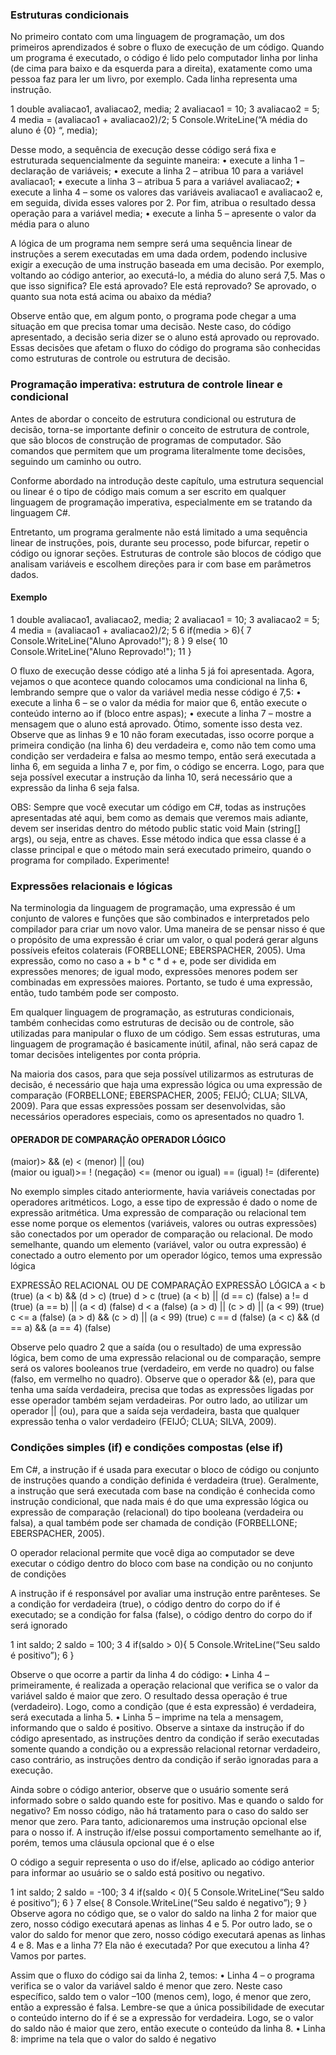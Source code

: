 ### Estruturas condicionais
No primeiro contato com uma linguagem de programação, um dos primeiros aprendizados é sobre o fluxo de execução de um código. Quando um programa é executado, o código é lido pelo computador linha por linha (de cima para baixo e da esquerda para a direita), exatamente como uma pessoa faz para ler um livro, por exemplo. Cada linha representa uma instrução.

1 double avaliacao1, avaliacao2, media; 
2 avaliacao1 = 10; 
3 avaliacao2 = 5; 
4 media = (avaliacao1 + avaliacao2)/2; 
5 Console.WriteLine(“A média do aluno é {0} “, media);

Desse modo, a sequência de execução desse código será fixa e estruturada sequencialmente da seguinte maneira: • execute a linha 1 – declaração de variáveis; • execute a linha 2 – atribua 10 para a variável avaliacao1; • execute a linha 3 – atribua 5 para a variável avaliacao2; • execute a linha 4 – some os valores das variáveis avaliacao1 e avaliacao2 e, em seguida, divida esses valores por 2. Por fim, atribua o resultado dessa operação para a variável media; • execute a linha 5 – apresente o valor da média para o aluno

A lógica de um programa nem sempre será uma sequência linear de instruções a serem executadas em uma dada ordem, podendo inclusive exigir a execução de uma instrução baseada em uma decisão. Por exemplo, voltando ao código anterior, ao executá-lo, a média do aluno será 7,5. Mas o que isso significa? Ele está aprovado? Ele está reprovado? Se aprovado, o quanto sua nota está acima ou abaixo da média?

Observe então que, em algum ponto, o programa pode chegar a uma situação em que precisa tomar uma decisão. Neste caso, do código apresentado, a decisão seria dizer se o aluno está aprovado ou reprovado. Essas decisões que afetam o fluxo do código do programa são conhecidas como estruturas de controle ou estrutura de decisão.

### Programação imperativa: estrutura de controle linear e condicional

Antes de abordar o conceito de estrutura condicional ou estrutura de decisão, torna-se importante definir o conceito de estrutura de controle, que são blocos de construção de programas de computador. São comandos que permitem que um programa literalmente tome decisões, seguindo um caminho ou outro. 

Conforme abordado na introdução deste capítulo, uma estrutura sequencial ou linear é o tipo de código mais comum a ser escrito em qualquer linguagem de programação imperativa, especialmente em se tratando da linguagem C#. 

Entretanto, um programa geralmente não está limitado a uma sequência linear de instruções, pois, durante seu processo, pode bifurcar, repetir o código ou ignorar seções. Estruturas de controle são blocos de código que analisam variáveis e escolhem direções para ir com base em parâmetros dados.

#### Exemplo
1 double avaliacao1, avaliacao2, media; 
2 avaliacao1 = 10; 
3 avaliacao2 = 5;
4 media = (avaliacao1 + avaliacao2)/2; 
5 
6 if(media > 6){ 
7 Console.WriteLine("Aluno Aprovado!"); 
8 } 
9 else{ 
10 Console.WriteLine("Aluno Reprovado!"); 
11 }

O fluxo de execução desse código até a linha 5 já foi apresentada. Agora, vejamos o que acontece quando colocamos uma condicional na linha 6, lembrando sempre que o valor da variável media nesse código é 7,5: • execute a linha 6 – se o valor da média for maior que 6, então execute o conteúdo interno ao if (bloco entre aspas); • execute a linha 7 – mostre a mensagem que o aluno está aprovado. Ótimo, somente isso desta vez. Observe que as linhas 9 e 10 não foram executadas, isso ocorre porque a primeira condição (na linha 6) deu verdadeira e, como não tem como uma condição ser verdadeira e falsa ao mesmo tempo, então será executada a linha 6, em seguida a linha 7 e, por fim, o código se encerra. Logo, para que seja possível executar a instrução da linha 10, será necessário que a expressão da linha 6 seja falsa.

OBS: 
Sempre que você executar um código em C#, todas as instruções apresentadas até aqui, bem como as demais que veremos mais adiante, devem ser inseridas dentro do método public static void Main (string[] args), ou seja, entre as chaves. Esse método indica que essa classe é a classe principal e que o método main será executado primeiro, quando o programa for compilado. Experimente!

### Expressões relacionais e lógicas
Na terminologia da linguagem de programação, uma expressão é um conjunto de valores e funções que são combinados e interpretados pelo compilador para criar um novo valor. Uma maneira de se pensar nisso é que o propósito de uma expressão é criar um valor, o qual poderá gerar alguns possíveis efeitos colaterais (FORBELLONE; EBERSPACHER, 2005). Uma expressão, como no caso a + b * c * d + e, pode ser dividida em expressões menores; de igual modo, expressões menores podem ser combinadas em expressões maiores. Portanto, se tudo é uma expressão, então, tudo também pode ser composto.

Em qualquer linguagem de programação, as estruturas condicionais, também conhecidas como estruturas de decisão ou de controle, são utilizadas para manipular o fluxo de um código. Sem essas estruturas, uma linguagem de programação é basicamente inútil, afinal, não será capaz de tomar decisões inteligentes por conta própria.

Na maioria dos casos, para que seja possível utilizarmos as estruturas de decisão, é necessário que haja uma expressão lógica ou uma expressão de comparação (FORBELLONE; EBERSPACHER, 2005; FEIJÓ; CLUA; SILVA, 2009). Para que essas expressões possam ser desenvolvidas, são necessários operadores especiais, como os apresentados no quadro 1.

#### OPERADOR DE COMPARAÇÃO OPERADOR LÓGICO 
 (maior)> 
 && (e) 
 < (menor)
  || (ou)  
  (maior ou igual)>= 
  ! (negação) 
  <= (menor ou igual) 
  == (igual) 
  != (diferente)

No exemplo simples citado anteriormente, havia variáveis conectadas por operadores aritméticos. Logo, a esse tipo de expressão é dado o nome de expressão aritmética. Uma expressão de comparação ou relacional tem esse nome porque os elementos (variáveis, valores ou outras expressões) são conectados por um operador de comparação ou relacional. De modo semelhante, quando um elemento (variável, valor ou outra expressão) é conectado a outro elemento por um operador lógico, temos uma expressão lógica

EXPRESSÃO RELACIONAL OU DE COMPARAÇÃO EXPRESSÃO LÓGICA 
a < b (true) (a < b) && (d > c) (true) 
d > c (true) (a < b) || (d == c) (false) 
a != d (true) (a == b) || (a < d) (false)
d < a (false) (a > d) || (c > d) || (a < 99) (true) 
c <= a (false) (a > d) && (c > d) || (a < 99) (true) 
c == d (false) (a < c) && (d == a) && (a == 4) (false)

Observe pelo quadro 2 que a saída (ou o resultado) de uma expressão lógica, bem como de uma expressão relacional ou de comparação, sempre será os valores booleanos true (verdadeiro, em verde no quadro) ou false (falso, em vermelho no quadro). Observe que o operador && (e), para que tenha uma saída verdadeira, precisa que todas as expressões ligadas por esse operador também sejam verdadeiras. Por outro lado, ao utilizar um operador || (ou), para que a saída seja verdadeira, basta que qualquer expressão tenha o valor verdadeiro (FEIJÓ; CLUA; SILVA, 2009).

### Condições simples (if) e condições compostas (else if)

Em C#, a instrução if é usada para executar o bloco de código ou conjunto de instruções quando a condição definida é verdadeira (true). Geralmente, a instrução que será executada com base na condição é conhecida como instrução condicional, que nada mais é do que uma expressão lógica ou expressão de comparação (relacional) do tipo booleana (verdadeira ou falsa), a qual também pode ser chamada de condição (FORBELLONE; EBERSPACHER, 2005).

O operador relacional permite que você diga ao computador se deve executar o código dentro do bloco com base na condição ou no conjunto de condições

A instrução if é responsável por avaliar uma instrução entre parênteses. Se a condição for verdadeira (true), o código dentro do corpo do if é executado; se a condição for falsa (false), o código dentro do corpo do if será ignorado

1 int saldo; 
2 saldo = 100; 
3 
4 if(saldo > 0){ 
5 Console.WriteLine(“Seu saldo é positivo”); 
6 }

Observe o que ocorre a partir da linha 4 do código: • Linha 4 – primeiramente, é realizada a operação relacional que verifica se o valor da variável saldo é maior que zero. O resultado dessa operação é true (verdadeiro). Logo, como a condição (que é esta expressão) é verdadeira, será executada a linha 5. • Linha 5 – imprime na tela a mensagem, informando que o saldo é positivo. Observe a sintaxe da instrução if do código apresentado, as instruções dentro da condição if serão executadas somente quando a condição ou a expressão relacional retornar verdadeiro, caso contrário, as instruções dentro da condição if serão ignoradas para a execução.

Ainda sobre o código anterior, observe que o usuário somente será informado sobre o saldo quando este for positivo. Mas e quando o saldo for negativo? Em nosso código, não há tratamento para o caso do saldo ser menor que zero. Para tanto, adicionaremos uma instrução opcional else para o nosso if. A instrução if/else possui comportamento semelhante ao if, porém, temos uma cláusula opcional que é o else

O código a seguir representa o uso do if/else, aplicado ao código anterior para informar ao usuário se o saldo está positivo ou negativo.

1 int saldo; 
2 saldo = -100; 
3 
4 if(saldo < 0){ 
5 Console.WriteLine(“Seu saldo é positivo”); 
6 }
7 else{ 
8 Console.WriteLine(“Seu saldo é negativo”); 
9 }
Observe agora no código que, se o valor do saldo na linha 2 for maior que zero, nosso código executará apenas as linhas 4 e 5. Por outro lado, se o valor do saldo for menor que zero, nosso código executará apenas as linhas 4 e 8. Mas e a linha 7? Ela não é executada? Por que executou a linha 4? Vamos por partes.

Assim que o fluxo do código sai da linha 2, temos: • Linha 4 – o programa verifica se o valor da variável saldo é menor que zero. Neste caso específico, saldo tem o valor –100 (menos cem), logo, é menor que zero, então a expressão é falsa. Lembre-se que a única possibilidade de executar o conteúdo interno do if é se a expressão for verdadeira. Logo, se o valor do saldo não é maior que zero, então execute o conteúdo da linha 8. • Linha 8: imprime na tela que o valor do saldo é negativo